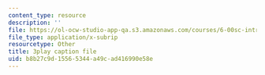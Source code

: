 ```yaml
---
content_type: resource
description: ''
file: https://ol-ocw-studio-app-qa.s3.amazonaws.com/courses/6-00sc-introduction-to-computer-science-and-programming-spring-2011/b8b27c9d15565344a49cad416990e58e_lFngfmE9RCc.vtt
file_type: application/x-subrip
resourcetype: Other
title: 3play caption file
uid: b8b27c9d-1556-5344-a49c-ad416990e58e
---
```

